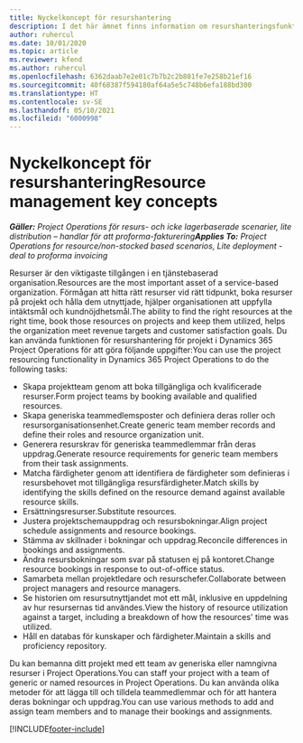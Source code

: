 ```yaml
---
title: Nyckelkoncept för resurshantering
description: I det här ämnet finns information om resurshanteringsfunktioner i Microsoft Dynamics Project Operations.
author: ruhercul
ms.date: 10/01/2020
ms.topic: article
ms.reviewer: kfend
ms.author: ruhercul
ms.openlocfilehash: 6362daab7e2e01c7b7b2c2b801fe7e258b21ef16
ms.sourcegitcommit: 40f68387f594180af64a5e5c748b6efa188bd300
ms.translationtype: HT
ms.contentlocale: sv-SE
ms.lasthandoff: 05/10/2021
ms.locfileid: "6000998"
---
```

# <a name="resource-management-key-concepts"></a><span data-ttu-id="06e43-103">Nyckelkoncept för resurshantering</span><span class="sxs-lookup"><span data-stu-id="06e43-103">Resource management key concepts</span></span>

<span data-ttu-id="06e43-104">_**Gäller:** Project Operations för resurs- och icke lagerbaserade scenarier, lite distribution – handlar för att proforma-fakturering_</span><span class="sxs-lookup"><span data-stu-id="06e43-104">_**Applies To:** Project Operations for resource/non-stocked based scenarios, Lite deployment - deal to proforma invoicing_</span></span>

<span data-ttu-id="06e43-105">Resurser är den viktigaste tillgången i en tjänstebaserad organisation.</span><span class="sxs-lookup"><span data-stu-id="06e43-105">Resources are the most important asset of a service-based organization.</span></span> <span data-ttu-id="06e43-106">Förmågan att hitta rätt resurser vid rätt tidpunkt, boka resurser på projekt och hålla dem utnyttjade, hjälper organisationen att uppfylla intäktsmål och kundnöjdhetsmål.</span><span class="sxs-lookup"><span data-stu-id="06e43-106">The ability to find the right resources at the right time, book those resources on projects and keep them utilized, helps the organization meet revenue targets and customer satisfaction goals.</span></span> <span data-ttu-id="06e43-107">Du kan använda funktionen för resurshantering för projekt i Dynamics 365 Project Operations för att göra följande uppgifter:</span><span class="sxs-lookup"><span data-stu-id="06e43-107">You can use the project resourcing functionality in Dynamics 365 Project Operations to do the following tasks:</span></span>

- <span data-ttu-id="06e43-108">Skapa projektteam genom att boka tillgängliga och kvalificerade resurser.</span><span class="sxs-lookup"><span data-stu-id="06e43-108">Form project teams by booking available and qualified resources.</span></span>
- <span data-ttu-id="06e43-109">Skapa generiska teammedlemsposter och definiera deras roller och resursorganisationsenhet.</span><span class="sxs-lookup"><span data-stu-id="06e43-109">Create generic team member records and define their roles and resource organization unit.</span></span>
- <span data-ttu-id="06e43-110">Generera resurskrav för generiska teammedlemmar från deras uppdrag.</span><span class="sxs-lookup"><span data-stu-id="06e43-110">Generate resource requirements for generic team members from their task assignments.</span></span>
- <span data-ttu-id="06e43-111">Matcha färdigheter genom att identifiera de färdigheter som definieras i resursbehovet mot tillgängliga resursfärdigheter.</span><span class="sxs-lookup"><span data-stu-id="06e43-111">Match skills by identifying the skills defined on the resource demand against available resource skills.</span></span>
- <span data-ttu-id="06e43-112">Ersättningsresurser.</span><span class="sxs-lookup"><span data-stu-id="06e43-112">Substitute resources.</span></span>
- <span data-ttu-id="06e43-113">Justera projektschemauppdrag och resursbokningar.</span><span class="sxs-lookup"><span data-stu-id="06e43-113">Align project schedule assignments and resource bookings.</span></span>
- <span data-ttu-id="06e43-114">Stämma av skillnader i bokningar och uppdrag.</span><span class="sxs-lookup"><span data-stu-id="06e43-114">Reconcile differences in bookings and assignments.</span></span>
- <span data-ttu-id="06e43-115">Ändra resursbokningar som svar på statusen ej på kontoret.</span><span class="sxs-lookup"><span data-stu-id="06e43-115">Change resource bookings in response to out-of-office status.</span></span>
- <span data-ttu-id="06e43-116">Samarbeta mellan projektledare och resurschefer.</span><span class="sxs-lookup"><span data-stu-id="06e43-116">Collaborate between project managers and resource managers.</span></span>
- <span data-ttu-id="06e43-117">Se historien om resursutnyttjandet mot ett mål, inklusive en uppdelning av hur resursernas tid användes.</span><span class="sxs-lookup"><span data-stu-id="06e43-117">View the history of resource utilization against a target, including a breakdown of how the resources' time was utilized.</span></span>
- <span data-ttu-id="06e43-118">Håll en databas för kunskaper och färdigheter.</span><span class="sxs-lookup"><span data-stu-id="06e43-118">Maintain a skills and proficiency repository.</span></span>


<span data-ttu-id="06e43-119">Du kan bemanna ditt projekt med ett team av generiska eller namngivna resurser i Project Operations.</span><span class="sxs-lookup"><span data-stu-id="06e43-119">You can staff your project with a team of generic or named resources in Project Operations.</span></span> <span data-ttu-id="06e43-120">Du kan använda olika metoder för att lägga till och tilldela teammedlemmar och för att hantera deras bokningar och uppdrag.</span><span class="sxs-lookup"><span data-stu-id="06e43-120">You can use various methods to add and assign team members and to manage their bookings and assignments.</span></span> 


[!INCLUDE[footer-include](../includes/footer-banner.md)]